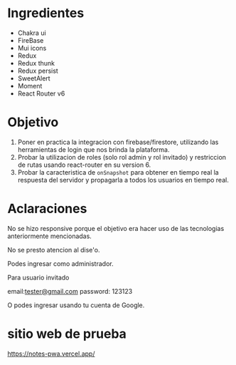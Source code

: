 # Ingredientes

* Chakra ui
* FireBase
* Mui icons
* Redux
* Redux thunk
* Redux persist
* SweetAlert
* Moment
* React Router v6

# Objetivo

1. Poner en practica la integracion con firebase/firestore, utilizando las herramientas de login que nos brinda la 
plataforma.
2. Probar la utilizacion de roles (solo rol admin y rol invitado) y restriccion de rutas usando react-router en su version 6.
3. Probar la caracteristica de `onSnapshot` para obtener en tiempo real la respuesta del servidor y propagarla a todos los usuarios en tiempo real.

# Aclaraciones

No se hizo responsive porque el objetivo era hacer uso de las tecnologias anteriormente mencionadas.

No se presto atencion al dise'o.

Podes ingresar como administrador.

Para usuario invitado 

email:tester@gmail.com
password: 123123

O podes ingresar usando tu cuenta de Google.

# sitio web de prueba

https://notes-pwa.vercel.app/